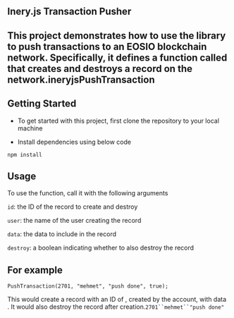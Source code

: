 ## Inery.js Transaction Pusher

## This project demonstrates how to use the  library to push transactions to an EOSIO blockchain network. Specifically, it defines a function called  that creates and destroys a record on the network.ineryjsPushTransaction

## Getting Started

* To get started with this project, first clone the repository to your local machine

* Install dependencies using below code

```
npm install
```

## Usage

To use the  function, call it with the following arguments

`id`: the ID of the record to create and destroy

`user`: the name of the user creating the record

`data`: the data to include in the record

`destroy`: a boolean indicating whether to also destroy the record

## For example

```
PushTransaction(2701, "mehmet", "push done", true);
```

This would create a record with an ID of , created by the  account, with data . It would also destroy the record after creation.`2701``mehmet``"push done"`


